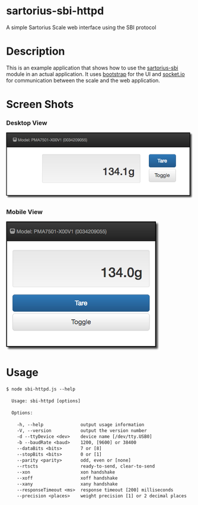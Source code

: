 # sartorius-sbi-httpd
A simple Sartorius Scale web interface using the SBI protocol

# Description
This is an example application that shows how to use the 
[sartorius-sbi](https://github.com/ericlowry/sartorius-sbi)
module in an actual application. It uses 
[bootstrap](https://getbootstrap.com) 
for the UI and 
[socket.io](https://socket.io) 
for communication between the scale and the web application.

# Screen Shots

### Desktop View
![desktop](./public/snap-desktop.png)

### Mobile View
![mobile](./public/snap-mobile.png)

# Usage
```
$ node sbi-httpd.js --help

  Usage: sbi-httpd [options]

  Options:

    -h, --help              output usage information
    -V, --version           output the version number
    -d --ttyDevice <dev>    device name [/dev/tty.USB0]
    -b --baudRate <baud>    1200, [9600] or 38400
    --dataBits <bits>       7 or [8]
    --stopBits <bits>       0 or [1]
    --parity <parity>       odd, even or [none]
    --rtscts                ready-to-send, clear-to-send
    --xon                   xon handshake
    --xoff                  xoff handshake
    --xany                  xany handshake
    --responseTimeout <ms>  response timeout [200] milliseconds
    --precision <places>    weight precision [1] or 2 decimal places
```